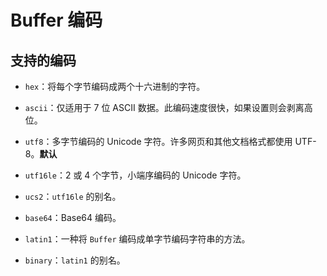 # Buffer 编码

## 支持的编码

  - `hex`：将每个字节编码成两个十六进制的字符。

  - `ascii`：仅适用于 7 位 ASCII 数据。此编码速度很快，如果设置则会剥离高位。

  - `utf8`：多字节编码的 Unicode 字符。许多网页和其他文档格式都使用 UTF-8。**默认**

  - `utf16le`：2 或 4 个字节，小端序编码的 Unicode 字符。

  - `ucs2`：`utf16le` 的别名。

  - `base64`：Base64 编码。

  - `latin1`：一种将 `Buffer` 编码成单字节编码字符串的方法。

  - `binary`：`latin1` 的别名。
